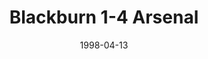 ---
layout: post
title: Blackburn 1-4 Arsenal
date: 1998-04-13
categories: premier-league
video: TWTNSsqG2uk
summary: Arsenal brushed aside title rivals Blackburn with a scintillating first half display.
permalink: 1998/blackburn-1-4-arsenal/
---